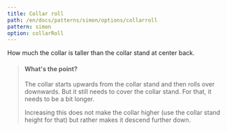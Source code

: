 ```yaml
---
title: Collar roll
path: /en/docs/patterns/simon/options/collarroll
pattern: simon
option: collarRoll
---
```


How much the collar is taller than the collar stand at center back.

> #### What's the point?
> 
> The collar starts upwards from the collar stand and then rolls over downwards. But it still needs to cover the collar stand. For that, it needs to be a bit longer.
> 
> Increasing this does not make the collar higher (use the collar stand height for that) but rather makes it descend further down.
